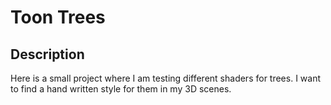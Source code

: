 # Toon Trees

## Description

Here is a small project where I am testing different shaders for trees.
I want to find a hand written style for them in my 3D scenes.
